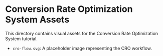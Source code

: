 # Conversion Rate Optimization System Assets

This directory contains visual assets for the Conversion Rate Optimization System tutorial.

- `cro-flow.svg`: A placeholder image representing the CRO workflow.
